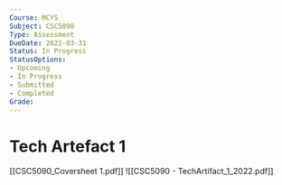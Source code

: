 ```yaml
---
Course: MCYS
Subject: CSC5090
Type: Assessment
DueDate: 2022-03-31
Status: In Progress
StatusOptions: 
- Upcoming
- In Progress
- Submitted
- Completed
Grade: 
---
```

# Tech Artefact 1
[[CSC5090_Coversheet 1.pdf]]
![[CSC5090 - TechArtifact_1_2022.pdf]]


